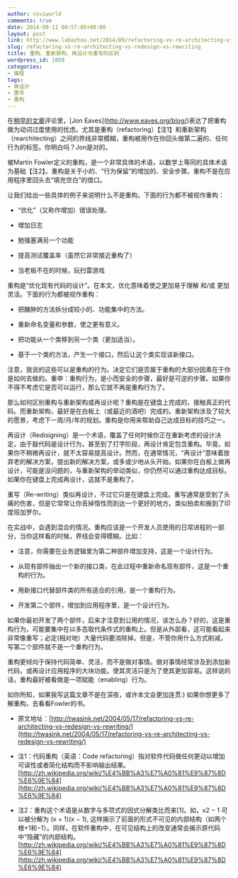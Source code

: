 ```yaml
---
author: viviworld
comments: true
date: 2014-09-11 00:57:05+00:00
layout: post
link: http://www.labazhou.net/2014/09/refactoring-vs-re-architecting-vs-redesign-vs-rewriting/
slug: refactoring-vs-re-architecting-vs-redesign-vs-rewriting
title: 重构、重新架构、再设计与重写的区别
wordpress_id: 1058
categories:
- 编程
tags:
- 再设计
- 重写
- 重构
---
```


在[稍早的文章](http://jroller.com/page/robertdw/20040512#cio_magazine_article_on_refactoring,)评论里，[Jon Eaves](http://www.eaves.org/blog/)表达了把重构做为动词过度使用的忧虑。尤其是重构（refactoring）【注1】和重新架构（rearchitecting）之间的界线非常模糊，重构被用作在你回头做第二遍的、任何行为的标签。你明白吗？Jon是对的。

被Martin Fowler定义的重构，是一个非常具体的术语，以数学上等同的具体术语为基础【注2】。重构是关于小的、“行为保留”的增加的、安全步骤。重构不是在应用程序里回头去“填充空白”的借口。

让我们给出一些具体的例子来说明什么不是重构，下面的行为都不被视作重构：



	
  * “优化”（又称作增加）错误处理。

	
  * 增加日志

	
  * 勉强塞满另一个功能

	
  * 提高测试覆盖率（虽然它非常接近重构了）

	
  * 当老板不在的时候，玩扫雷游戏


重构是“优化现有代码的设计”。在本文，优化意味着使之更加易于理解 和/或 更加灵活。下面的行为都被视作重构：

	
  * 把臃肿的方法拆分成较小的、功能集中的方法。

	
  * 重新命名变量和参数，使之更有意义。

	
  * 把功能从一个类移到另一个类（更加适当）。

	
  * 基于一个类的方法，产生一个接口，然后让这个类实现该新接口。


注意，我说的这些可以是重构的行为。决定它们是否属于重构的大部分因素在于你是如何去做的。重申：重构行为，是小而安全的步骤，最好是可逆的步骤。如果你不得不考虑它是否可以运行，那么它就不再是重构行为了。

那么如何区别重构与重新架构或再设计呢？重构是在键盘上完成的，接触真正的代码。而重新架构，最好是在白板上（或最近的酒吧）完成的。重新架构涉及了较大的愿景，考虑下一周/月/年的规划。重构是你用来帮助自己达成目标的技巧之一。

再设计（Redisigning）是一个术语，覆盖了任何时候你正在重新考虑的设计决定。由于敲代码是设计行为，甚至到了打字阶段，再设计肯定包含重构。毕竟，如果你不稍微再设计，就不太容易提高设计。然而，在通常情况，“再设计”意味着放弃老的解决方案，提出新的解决方案，或多或少地从头开始。如果你在白板上做再设计，可能是没问题的，与重新架构的举动类似，你仍然可以通过重构达成目标。如果你在键盘上完成再设计，这就不是重构了。

重写（Re-writing）类似再设计，不过它只是在键盘上完成。重写通常是受到了头痛的伤害，但是它常常让你丢掉惰性而到达一个更好的地方。类似拍卖和搬到了印度班加罗尔。

在实战中，会遇到混合的情况。重构应该是一个开发人员使用的日常进程的一部分，当你这样看的时候，界线会变得模糊。比如：

	
  * 注意，你需要在业务逻辑里为第二种部件增加支持，这是一个设计行为。

	
  * 从现有部件抽出一个新的接口类，在此过程中重新命名现有部件，这是一个重构的行为。

	
  * 用新接口代替部件类的所有适合的引用，是一个重构行为。

	
  * 开发第二个部件，增加到应用程序里，是一个设计行为。


如果你最初开发了两个部件，后来才注意到公用的情况，该怎么办？好的，这是重构行为，可能要集中在以多态取代条件式的重构上。但是从外部看，这可能看起来非常像重写；必定(相对地）大量代码要消除掉。但是，不管你用什么方式削减，写第二个部件就不是一个重构行为。

重构更倾向于保持代码简单、灵活，而不是做对事情。做对事情经常涉及到添加新代码，或再设计应用程序的大块功能。使其灵活只是为了使其更加容易。这样说的话，重构最好被看做是一项赋能（enabling）行为。

如你所知，如果我写这篇文章不是在深夜，或许本文会更加连贯:) 如果你想更多了解重构，去看看Fowler的书。

	
  * 原文地址：[http://twasink.net/2004/05/17/refactoring-vs-re-architecting-vs-redesign-vs-rewriting/](http://twasink.net/2004/05/17/refactoring-vs-re-architecting-vs-redesign-vs-rewriting/)

	
  * 注1：代码重构（英语：Code refactoring）指对软件代码做任何更动以增加可读性或者简化结构而不影响输出结果。[http://zh.wikipedia.org/wiki/%E4%BB%A3%E7%A0%81%E9%87%8D%E6%9E%84](http://zh.wikipedia.org/wiki/%E4%BB%A3%E7%A0%81%E9%87%8D%E6%9E%84)

	
  * 注2：重构这个术语是从数字与多项式的因式分解类比而来[1]。如，x2 − 1 可以被分解为 (x + 1)(x − 1), 这样揭示了前面的形式不可见的内部结构（如两个根+1和−1）。同样，在软件重构中，在可见结构上的改变通常会揭示原代码中“隐藏”的内部结构。[http://zh.wikipedia.org/wiki/%E4%BB%A3%E7%A0%81%E9%87%8D%E6%9E%84](http://zh.wikipedia.org/wiki/%E4%BB%A3%E7%A0%81%E9%87%8D%E6%9E%84)


